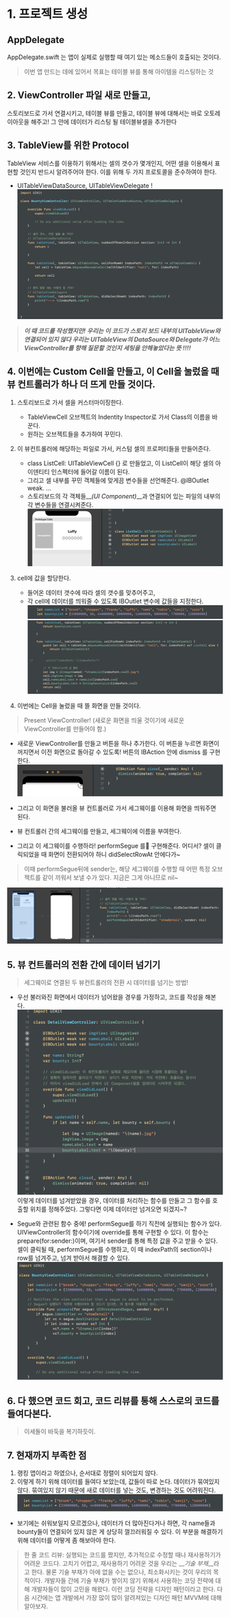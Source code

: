 # 1. 프로젝트 생성
## AppDelegate
AppDelegate.swift 는 앱이 실제로 실행할 때 여기 있는 메소드들이 호출되는 것이다.
> 이번 앱 만드는 데에 있어서 목표는 테이블 뷰를 통해 아이템을 리스팅하는 것

## 2. ViewController 파일 새로 만들고,
스토리보드로 가서 연결시키고, 테이블 뷰를 만들고, 테이블 뷰에 대해서는 바로 오토레이아웃을 해주고! 그 안에 데이터가 리스팅 될 테이블뷰셀을 추가한다

## 3. TableView를 위한 Protocol
TableView 서비스를 이용하기 위해서는 셀의 갯수가 몇개인지, 어떤 셀을 이용해서 표현할 것인지 반드시 알려주어야 한다. 이를 위해 두 가지 프로토콜을 준수하여야 한다.
- UITableViewDataSource, UITableViewDelegate !
![onepieceSummary5](./onepieceSummary5.png)
> __*이 때 코드를 작성했지만! 우리는 이 코드가 스토리 보드 내부의 UITableView와 연결되어 있지 않다 우리는 UITableView의 DataSource와 Delegate가 어느 ViewController를 향해 질문할 것인지 세팅을 안해놓았다는 뜻 !!!!*__

## 4. 이번에는 Custom Cell을 만들고, 이 Cell을 눌렀을 때 뷰 컨트롤러가 하나 더 뜨게 만들 것이다.
1. 스토리보드로 가서 셀을 커스터마이징한다.
    * TableViewCell 오브젝트의 Indentity Inspector로 가서 Class의 이름을 바꾼다.
    * 원하는 오브젝트들을 추가하여 꾸민다.
2. 이 뷰컨트롤러에 해당하는 파일로 가서, 커스텀 셀의 프로퍼티들을 만들어준다.
    * class ListCell: UITableViewCell {} 로 만들었고, 이 ListCell이 해당 셀의 아이덴티티 인스펙터에 들어갈 이름이 된다.
    * 그리고 셀 내부를 꾸민 객체들에 맞게끔 변수들을 선언해준다. @IBOutlet weak. ...
    * 스토리보드의 각 객체들__*(UI Component)*__과 연결되어 있는 파일의 내부의 각 변수들을 연결시켜준다.
![onepieceSummary6](./onepieceSummary6.png)
3. cell에 값을 할당한다.
    * 들어온 데이터 갯수에 따라 셀의 갯수를 맞추어주고,
    * 각 cell에 데이터를 띄워줄 수 있도록 IBOutlet 변수에 값들을 지정한다.
    ![onepieceSummary7](./onepieceSummary7.png)
    ![onepieceSummary8](./onepieceSummary8.png)


4. 이번에는 Cell을 눌렀을 때 뜰 화면을 만들 것이다.
> Present ViewController! (새로운 화면을 띄울 것이기에 새로운 ViewController를 만들어야 함.)
    
    
* 새로운 ViewController를 만들고 버튼을 하나 추가한다. 이 버튼을 누르면 화면이 꺼지면서 이전 화면으로 돌아갈 수 있도록! 버튼의 IBAction 안에 dismiss 를 구현한다.
![onepieceSummary10](./onepieceSummary10.png)

* 그리고 이 화면을 불러올 뷰 컨트롤러로 가서 세그웨이를 이용해 화면을 띄워주면 된다.
* 뷰 컨트롤러 간의 세그웨이를 만들고, 세그웨이에 이름을 부여한다.
* 그리고 이 세그웨이를 수행하라! performSegue 를 구현해준다. 어디서? 셀이 클릭되었을 때 화면이 전환되어야 하니 didSelectRowAt 안에다가~
> 이때 performSegue뒤에 sender는, 해당 세그웨이를 수행할 때 어떤 특정 오브젝트를 같이 끼워서 보낼 수가 있다. 지금은 그게 아니므로 nil~

![onepieceSummary9](./onepieceSummary9.png)


## 5. 뷰 컨트롤러의 전환 간에 데이터 넘기기
> 세그웨이로 연결된 두 뷰컨트롤러의 전환 시 데이터를 넘기는 방법!
* 우선 불러와진 화면에서 데이터가 넘어왔을 경우를 가정하고, 코드를 작성을 해본다.
![onepieceSummary11](./onepieceSummary11.png)
이렇게 데이터를 넘겨받았을 경우, 데이터를 처리하는 함수를 만들고 그 함수를 호출할 위치를 정해주었다.
그렇다면 이제 데이터만 넘겨오면 되겠지~?

* Segue와 관련된 함수 중에! performSegue를 하기 직전에 실행되는 함수가 있다. UIViewController의 함수이기에 override를 통해 구현할 수 있다. 
이 함수는 prepare(for:sender:)이며, 여기서 sender를 통해 특정 값을 주고 받을 수 있다. 셀이 클릭될 때, performSegue를 수행하고, 이 때 indexPath의 section이나 row를 넘겨주고, 넘겨 받아서 해결할 수 있다.
![onepieceSummary12](./onepieceSummary12.png)


## 6. 다 했으면 코드 회고, 코드 리뷰를 통해 스스로의 코드를 들여다본다.
> 이세돌이 바둑을 복기하듯이.

## 7. 현재까지 부족한 점
1. 랭킹 앱이라고 하였으나, 순서대로 정렬이 되어있지 않다.
2. 이렇게 하기 위해 데이터를 들여다 보았는데, 값들이 따로 논다. 데이터가 묶여있지 않다. 묶여있지 않기 때문에 새로 데이터를 넣는 것도, 변경하는 것도 어려워진다.
![onepieceSummary13](./onepieceSummary13.png)
- 보기에는 쉬워보일지 모르겠으나, 데이터가 더 많아진다거나 하면, 각 name들과 bounty들이 연결되어 있지 않은 게 상당히 껄끄러워질 수 있다. 이 부분을 해결하기 위해 데이터를 어떻게 좀 해보아야 한다.
> 한 줄 코드 리뷰: 실행되는 코드를 짰지만, 추가적으로 수정할 때나 재사용하기가 어려운 코드다.
> 고치기 어렵고, 재사용하기 어려운 것을 우리는 __*기술 부채*__라고 한다.
> 물론 기술 부채가 아에 없을 수는 없으나, 최소화시키는 것이 우리의 목적이다.
> 개발자들 간에 기술 부채가 쌓이지 않기 위해서 사용하는 코딩 전략에 대해 개발자들이 많이 고민을 해왔다.
> 이런 코딩 전략을 디자인 패턴이라고 한다.
> 다음 시간에는 앱 개발에서 가장 많이 많이 알려져있는 디자인 패턴 MVVM에 대해 알아보자.